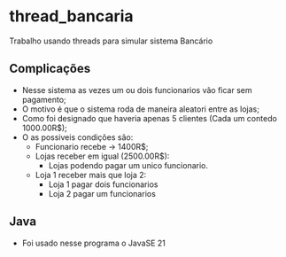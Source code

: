 # thread_bancaria
 Trabalho usando threads para simular sistema Bancário
 
## Complicações
- Nesse sistema as vezes um ou dois funcionarios vão ficar sem pagamento;
- O motivo é que o sistema roda de maneira aleatori entre as lojas;
- Como foi designado que haveria apenas 5 clientes (Cada um contedo 1000.00R$);
- O as possiveis condições são:
    - Funcionario recebe -> 1400R$;
    - Lojas receber em igual (2500.00R$):
        - Lojas podendo pagar um unico funcionario.
    - Loja 1 receber mais que loja 2:
        - Loja 1 pagar dois funcionarios
        - Loja 2 pagar um funcionarios

## Java
- Foi usado nesse programa o JavaSE 21